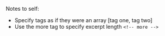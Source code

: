 Notes to self:

+ Specify tags as if they were an array [tag one, tag two]
+ Use the more tag to specify excerpt length `<!-- more --> `
